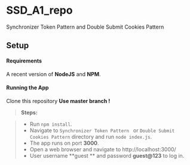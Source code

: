# SSD_A1_repo
Synchronizer Token Pattern and Double Submit Cookies Pattern

Setup
-------------

#### <i class="icon-file"></i> Requirements

A recent version of **NodeJS** and **NPM**.

#### <i class="icon-file"></i> Running the App

Clone this repository **Use master branch !**

> **Steps:**

> - Run `npm install`.
> - Navigate to `Synchronizer Token Pattern ` or `Double Submit Cookies Pattern` directory and run `node index.js`.
> - The app runs on port **3000**.
> - Open a web browser and navigate to http://localhost:3000/  
> - User username **guest ** and password **guest@123** to log in.